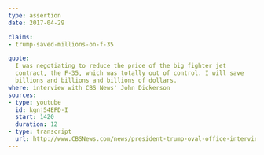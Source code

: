 ```yaml
---
type: assertion
date: 2017-04-29

claims:
- trump-saved-millions-on-f-35

quote:
  I was negotiating to reduce the price of the big fighter jet
  contract, the F-35, which was totally out of control. I will save
  billions and billions and billions of dollars.
where: interview with CBS News' John Dickerson
sources:
- type: youtube
  id: kgnj54EFD-I
  start: 1420
  duration: 12
- type: transcript
  url: http://www.CBSNews.com/news/president-trump-oval-office-interview-cbs-this-morning-full-transcript/
---
```

